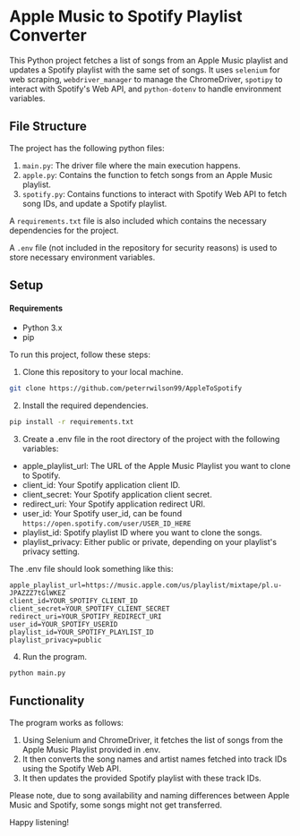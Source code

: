 # Apple Music to Spotify Playlist Converter

This Python project fetches a list of songs from an Apple Music playlist and updates a Spotify playlist with the same set of songs. It uses `selenium` for web scraping, `webdriver_manager` to manage the ChromeDriver, `spotipy` to interact with Spotify's Web API, and `python-dotenv` to handle environment variables.

## File Structure
The project has the following python files:
1. `main.py`: The driver file where the main execution happens.
2. `apple.py`: Contains the function to fetch songs from an Apple Music playlist.
3. `spotify.py`: Contains functions to interact with Spotify Web API to fetch song IDs, and update a Spotify playlist.

A `requirements.txt` file is also included which contains the necessary dependencies for the project. 

A `.env` file (not included in the repository for security reasons) is used to store necessary environment variables.

## Setup

#### Requirements
* Python 3.x
* pip

To run this project, follow these steps:

1. Clone this repository to your local machine.

```sh
git clone https://github.com/peterrwilson99/AppleToSpotify
```

2. Install the required dependencies.
```sh
pip install -r requirements.txt
```

3. Create a .env file in the root directory of the project with the following variables:
- apple_playlist_url: The URL of the Apple Music Playlist you want to clone to Spotify.
- client_id: Your Spotify application client ID.
- client_secret: Your Spotify application client secret.
- redirect_uri: Your Spotify application redirect URI.
- user_id: Your Spotify user_id, can be found `https://open.spotify.com/user/USER_ID_HERE`
- playlist_id: Spotify playlist ID where you want to clone the songs.
- playlist_privacy: Either public or private, depending on your playlist's privacy setting.

The .env file should look something like this:

```env
apple_playlist_url=https://music.apple.com/us/playlist/mixtape/pl.u-JPAZZZ7tGlWKEZ
client_id=YOUR_SPOTIFY_CLIENT_ID
client_secret=YOUR_SPOTIFY_CLIENT_SECRET
redirect_uri=YOUR_SPOTIFY_REDIRECT_URI
user_id=YOUR_SPOTIFY_USERID
playlist_id=YOUR_SPOTIFY_PLAYLIST_ID
playlist_privacy=public
```


4. Run the program.
```sh
python main.py
```

## Functionality
The program works as follows:

1. Using Selenium and ChromeDriver, it fetches the list of songs from the Apple Music Playlist provided in .env.
2. It then converts the song names and artist names fetched into track IDs using the Spotify Web API.
3. It then updates the provided Spotify playlist with these track IDs.


Please note, due to song availability and naming differences between Apple Music and Spotify, some songs might not get transferred.

Happy listening!                                                                                                                                    